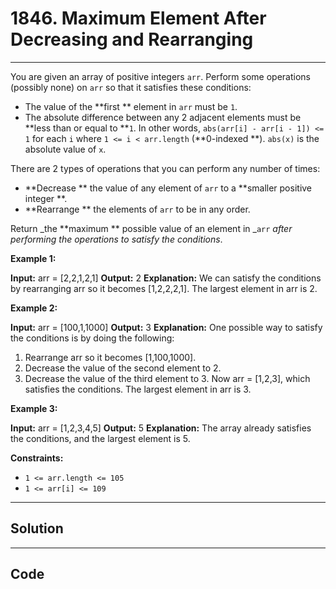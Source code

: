 # 1846. Maximum Element After Decreasing and Rearranging

---

You are given an array of positive integers `arr`. Perform some operations (possibly none) on `arr` so that it satisfies these conditions:

  * The value of the **first ** element in `arr` must be `1`.
  * The absolute difference between any 2 adjacent elements must be **less than or equal to **`1`. In other words, `abs(arr[i] - arr[i - 1]) <= 1` for each `i` where `1 <= i < arr.length` (**0-indexed **). `abs(x)` is the absolute value of `x`.



There are 2 types of operations that you can perform any number of times:

  * **Decrease ** the value of any element of `arr` to a **smaller positive integer **.
  * **Rearrange ** the elements of `arr` to be in any order.



Return _the **maximum ** possible value of an element in _`arr` _after performing the operations to satisfy the conditions_.

 

**Example 1:**


**Input:** arr = [2,2,1,2,1]
**Output:** 2
**Explanation:** 
We can satisfy the conditions by rearranging arr so it becomes [1,2,2,2,1].
The largest element in arr is 2.


**Example 2:**


**Input:** arr = [100,1,1000]
**Output:** 3
**Explanation:** 
One possible way to satisfy the conditions is by doing the following:
1. Rearrange arr so it becomes [1,100,1000].
2. Decrease the value of the second element to 2.
3. Decrease the value of the third element to 3.
Now arr = [1,2,3], which satisfies the conditions.
The largest element in arr is 3.


**Example 3:**


**Input:** arr = [1,2,3,4,5]
**Output:** 5
**Explanation:** The array already satisfies the conditions, and the largest element is 5.


 

**Constraints:**

  * `1 <= arr.length <= 105`
  * `1 <= arr[i] <= 109`

---

## Solution



---

## Code
```python


```